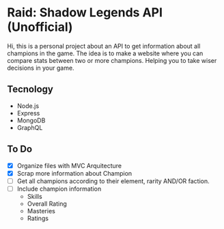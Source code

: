 # Raid: Shadow Legends API (Unofficial)

Hi, this is a personal project about an API to get information about all champions in the game.
The idea is to make a website where you can compare stats between two or more champions. Helping you to take wiser decisions in your game.

## Tecnology

- Node.js
- Express
- MongoDB
- GraphQL

## To Do

- [X] Organize files with MVC Arquitecture
- [X] Scrap more information about Champion
- [ ] Get all champions according to their element, rarity AND/OR faction.
- [ ] Include champion information
  - Skills
  - Overall Rating
  - Masteries
  - Ratings